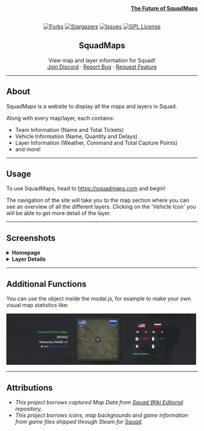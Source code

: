 <div align="right">
    <strong><a href="https://github.com/mahtoid/SquadMaps/issues/34">The Future of SquadMaps</a></strong>
</div>
<br>
<div align="center">

[![Forks][forks-shield]][forks-url]
[![Stargazers][stars-shield]][stars-url]
[![Issues][issues-shield]][issues-url]
[![GPL License][license-shield]][license-url]


  <h2>SquadMaps</h2>

  <p>
    View map and layer information for Squad!
    <br />
    <a href="https://discord.gg/mq3hYaJSfa">Join Discord</a>
    ·
    <a href="https://github.com/mahtoid/SquadMaps/issues/new?assignees=&labels=bug&template=bug-report.yml">Report Bug</a>
    ·
    <a href="https://github.com/mahtoid/SquadMaps/issues/new?assignees=&labels=enhancement&template=feature-request.yml">Request Feature</a>
  </p>
</div>


---
## About
SquadMaps is a website to display all the maps and layers in Squad. 

Along with every map/layer, each contains:
 - Team Information (Name and Total Tickets)
 - Vehicle Information (Name, Quantity and Delays)
 - Layer Information (Weather, Command and Total Capture Points)
 - and more!

---
## Usage
To use SquadMaps, head to https://squadmaps.com and begin! 

The navigation of the site will take you to the map section where you can see an overview of all the different layers. Clicking on the 'Vehicle Icon' you will be able to get more detail of the layer.

---
## Screenshots

<details><summary><b>Homepage</b></summary>
<img src="https://raw.githubusercontent.com/mahtoid/SquadMaps/master/img/screenshots/squadmaps_homepage.png">
</details>
<details><summary><b>Layer Details</b></summary>
    <img src="https://raw.githubusercontent.com/mahtoid/SquadMaps/master/img/screenshots/squadmaps_details.png">
</details>

---
## Additional Functions
You can use the object inside the modal.js, for example to make your own visual map statistics like:

<img src="img/screenshots/example_1.jpg" alt="Logo" width="500"/>

---
## Attributions

- *This project borrows captured Map Data from [Squad Wiki Editorial](https://github.com/Squad-Wiki-Editorial/squad-wiki-pipeline-map-data) repository.*
- *This project borrows icons, map backgrounds and game information from game files shipped through Steam for [Squad](https://joinsquad.com).*

<!-- LINK DUMP -->
[language-dom]: https://img.shields.io/github/languages/top/mahtoid/SquadMaps?style=for-the-badge
[forks-shield]: https://img.shields.io/github/forks/mahtoid/SquadMaps?style=for-the-badge
[forks-url]: https://github.com/mahtoid/SquadMaps/
[stars-shield]: https://img.shields.io/github/stars/mahtoid/SquadMaps?style=for-the-badge
[stars-url]: https://github.com/mahtoid/SquadMaps/stargazers
[issues-shield]: https://img.shields.io/github/issues/mahtoid/SquadMaps?style=for-the-badge
[issues-url]: https://github.com/mahtoid/SquadMaps/issues
[license-shield]: https://img.shields.io/github/license/mahtoid/SquadMaps?style=for-the-badge
[license-url]: https://github.com/mahtoid/SquadMaps/blob/master/LICENSE
[github-url]: https://github.com/mahtoid/SquadMaps/
